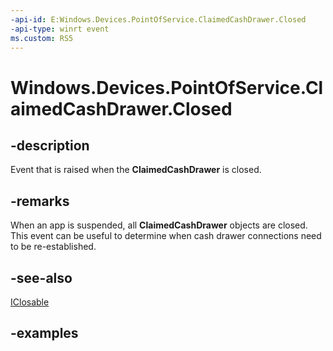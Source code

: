 ```yaml
---
-api-id: E:Windows.Devices.PointOfService.ClaimedCashDrawer.Closed
-api-type: winrt event
ms.custom: RS5
---
```


<!-- Event syntax.
public event TypedEventHandler Closed<ClaimedCashDrawer, ClaimedCashDrawerClosedEventArgs>
-->

# Windows.Devices.PointOfService.ClaimedCashDrawer.Closed

## -description
Event that is raised when the **ClaimedCashDrawer** is closed.

## -remarks
When an app is suspended, all **ClaimedCashDrawer** objects are closed. This event can be useful to determine when cash drawer connections need to be re-established.

## -see-also
[IClosable](../windows.foundation/iclosable.md)

## -examples

